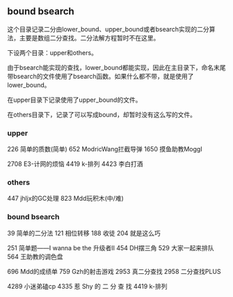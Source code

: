 ## bound bsearch

这个目录记录二分由lower_bound、upper_bound或者bsearch实现的二分算法，主要是数组二分查找。二分法解方程暂时不在这里。

下设两个目录：upper和others。

由于bsearch能实现的查找，lower_bound都能实现，因此在主目录下，命名末尾带bsearch的文件使用了bsearch函数。如果什么都不带，就是使用了lower_bound。

在upper目录下记录使用了upper_bound的文件。

在others目录下，记录了可以写成bound，却暂时没有这么写的文件。

### upper

226 简单的质数(简单) 652 ModricWang拦截导弹 1650 摸鱼助教MoggⅠ

2708 E3-计网的烦恼 4419 k-排列 4423 李白打酒

### others

447 jhljx的GC处理 823 Mdd玩积木(中/难)

### bound bsearch

39 简单的二分法 121 相位转移 188 收徒 204 就是这么巧

251 简单题——I wanna be the 升级者Ⅱ 454 DH摆三角 529 大家一起来排队 564 王助教的调色盘

696 Mdd的成绩单 759 Gzh的射击游戏 2953 真二分查找 2958 二分查找PLUS

4289 小迷弟磕cp 4335 惹 Shy 的 二 分 查 找 4419 k-排列